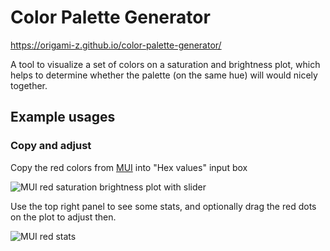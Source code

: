 # Color Palette Generator

https://origami-z.github.io/color-palette-generator/

A tool to visualize a set of colors on a saturation and brightness plot, which helps to determine whether the palette (on the same hue) will would nicely together.

## Example usages

### Copy and adjust

Copy the red colors from [MUI](https://mui.com/material-ui/customization/color/#color-palette) into "Hex values" input box

![MUI red saturation brightness plot with slider](https://user-images.githubusercontent.com/5257855/163881977-93d44884-5bdd-4ee7-8988-8c138134e692.png)


Use the top right panel to see some stats, and optionally drag the red dots on the plot to adjust then.

![MUI red stats](https://user-images.githubusercontent.com/5257855/163882112-14c95500-b8e5-49ed-a0c5-ebfe9a20eae5.png)

